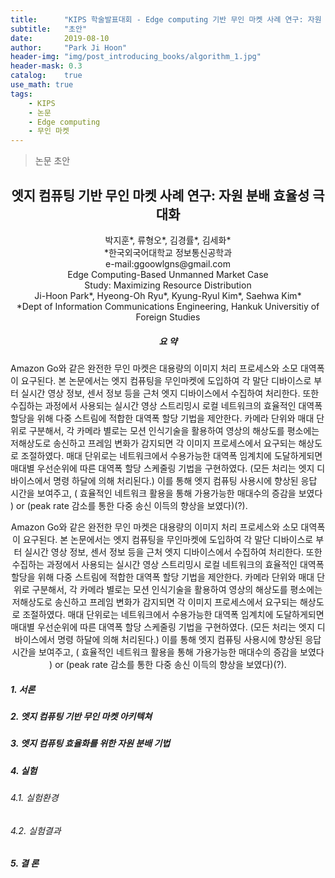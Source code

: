 ```yaml
---
title:      "KIPS 학술발표대회 - Edge computing 기반 무인 마켓 사례 연구: 자원 분배 효율성 극대화"
subtitle:   "초안"
date:       2019-08-10
author:     "Park Ji Hoon"
header-img: "img/post_introducing_books/algorithm_1.jpg"
header-mask: 0.3
catalog:    true
use_math: true
tags:
    - KIPS
    - 논문
    - Edge computing
    - 무인 마켓
---
```

> 논문 초안

## <center>엣지 컴퓨팅 기반 무인 마켓 사례 연구: 자원 분배 효율성 극대화</center>

<center> 박지훈*, 류형오*, 김경률*, 김세화*<br> *한국외국어대학교 정보통신공학과 <br> e-mail:ggoowlgns@gmail.com </center>



<center>Edge Computing-Based Unmanned Market Case <br> Study: Maximizing Resource Distribution </center>
<center> Ji-Hoon Park*, Hyeong-Oh Ryu*, Kyung-Ryul Kim*, Saehwa Kim*<br> *Dept of Information Communications Engineering, Hankuk Universitiy of Foreign Studies </center>

<!--
최근 마켓 관련 기업들이 각기 다른 기술력을 지닌 무인 마켓들을 시장에 내놓고 있다. 그중에서 무인 마켓 이라는 이름
이 가장 걸맞는 Amazon사의 Amazon Go를 벤치마킹 하였다. 이때 요구되는 기술인 Object Tracking, Object Detection은
막대한 처리량을 요구하여 각 카메라 디바이스에서 처리하기에는 비용적인 문제가 있고, Cloud Computing을 활용하여 Cloud
에서 처리 하기에는 여러대의 카메라에서 실시간으로 영상 정보(frame)를 전송할때 발생하는 교통 혼잡(traffic congestion)
문제가 발생한다. 본 논문에서는 Edge Computing 을 활용하여 Edge에서 로컬 네트워크상에 있는 각 디바이스로 부터 데이터
를 수집하여 처리하는 서비스를 제안한다. 각 디바이스에서는 실시간 영상 정보, 센서 정보 등을 Edge로 전송하여 Edge에서
로컬로 처리한다. 고객들의 영상 정보는 모두 Local Edge에서 처리되어 고객들의 프라이버시를 지켜주고, Edge의 네트워크가
일시적으로 끊겨도 고객들에게 서비스를 지속할 수 있도록 구축하여 기존의 방식보다 양질의 서비스를 제공 할수 있다. 본
논문에서는 제안한 서비스를 이용하여 고객이 서비스 받았을 때와 Cloud에서 처리 했을 때 성능을 비교하였다. 성능 비교
결과 Edge Computing 을 활용한 서비스가 높은 응답(서비스) 속도를 보여주었다 -->

##### <center>요  약</center>

<p style="color:black; font-size:80%;" align="center">

Amazon Go와 같은 완전한 무인 마켓은 대용량의 이미지 처리 프로세스와 소모 대역폭이 요구된다. 본 논문에서는 엣지 컴퓨팅을 무인마켓에 도입하여 각 말단 디바이스로 부터 실시간 영상 정보, 센서 정보 등을 근처 엣지 디바이스에서 수집하여 처리한다. 또한 수집하는 과정에서 사용되는 실시간 영상 스트리밍시 로컬 네트워크의 효율적인 대역폭 할당을 위해 다중 스트림에 적합한 대역폭 할당 기법을 제안한다. 카메라 단위와 매대 단위로 구분해서, 각 카메라 별로는 모션 인식기술을 활용하여 영상의 해상도를 평소에는 저해상도로 송신하고 프레임 변화가 감지되면 각 이미지 프로세스에서 요구되는 해상도로 조절하였다. 매대 단위로는 네트워크에서 수용가능한 대역폭 임계치에 도달하게되면 매대별 우선순위에 따른 대역폭 할당 스케줄링 기법을 구현하였다. (모든 처리는 엣지 디바이스에서 명령 하달에 의해 처리된다.) 이를 통해 엣지 컴퓨팅 사용시에 향상된 응답 시간을 보여주고, ( 효율적인 네트워크 활용을 통해 가용가능한 매대수의 증감을 보였다 ) or (peak rate 감소를 통한 다중 송신 이득의 향상을 보였다)(?).

<!-- 결과 : 소모 대역폭 감소, peak rate 감소를 통한 다중 송신 이득의 향상
목표 : 매대수 상승?
효율적? - 무인 마켓의 과부화로 인한 오작동 방지 -->
</p>

<center>
Amazon Go와 같은 완전한 무인 마켓은 대용량의 이미지 처리 프로세스와 소모 대역폭이 요구된다. 본 논문에서는 엣지 컴퓨팅을 무인마켓에 도입하여 각 말단 디바이스로 부터 실시간 영상 정보, 센서 정보 등을 근처 엣지 디바이스에서 수집하여 처리한다. 또한 수집하는 과정에서 사용되는 실시간 영상 스트리밍시 로컬 네트워크의 효율적인 대역폭 할당을 위해 다중 스트림에 적합한 대역폭 할당 기법을 제안한다. 카메라 단위와 매대 단위로 구분해서, 각 카메라 별로는 모션 인식기술을 활용하여 영상의 해상도를 평소에는 저해상도로 송신하고 프레임 변화가 감지되면 각 이미지 프로세스에서 요구되는 해상도로 조절하였다. 매대 단위로는 네트워크에서 수용가능한 대역폭 임계치에 도달하게되면 매대별 우선순위에 따른 대역폭 할당 스케줄링 기법을 구현하였다. (모든 처리는 엣지 디바이스에서 명령 하달에 의해 처리된다.) 이를 통해 엣지 컴퓨팅 사용시에 향상된 응답 시간을 보여주고, ( 효율적인 네트워크 활용을 통해 가용가능한 매대수의 증감을 보였다 ) or (peak rate 감소를 통한 다중 송신 이득의 향상을 보였다)(?).
<!-- 결과 : 소모 대역폭 감소, peak rate 감소를 통한 다중 송신 이득의 향상
목표 : 매대수 상승?
효율적? - 무인 마켓의 과부화로 인한 오작동 방지 -->

</center>



##### 1. 서론
##### 2. 엣지 컴퓨팅 기반 무인 마켓 아키텍쳐
##### 3. 엣지 컴퓨팅 효율화를 위한 자원 분배 기법
##### 4. 실험
###### 4.1. 실험환경
###### 4.2. 실험결과
##### 5. 결 론
